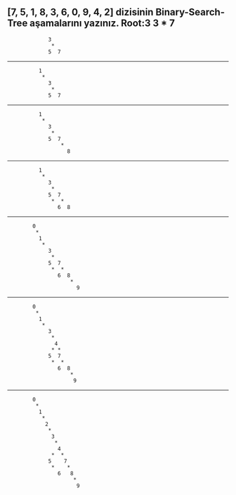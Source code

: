 [7, 5, 1, 8, 3, 6, 0, 9, 4, 2] dizisinin Binary-Search-Tree aşamalarını yazınız.
Root:3
                 3 
                  * 
                    7
------------------------------------
                 3
                  *
                 5  7  
-------------------------------------
              1
               *
                 3
                  *
                 5  7  
--------------------------------------
              1
               *
                 3
                  *
                 5  7  
                     *
                       8
---------------------------------------
              1
               *
                 3
                  *
                 5  7  
                  *  *
                    6  8 
---------------------------------------
            0
             * 
              1
               *
                 3
                  *
                 5  7  
                  *  *
                    6  8 
                        *
                          9 
--------------------------------------
            0
             * 
              1
               *
                 3
                  *
                   4
                  * *
                 5  7  
                  *  *
                    6  8 
                        *
                         9    
-------------------------------------
            0
             * 
              1
               *
                2
                 *
                  3
                   *
                    4
                  *  *
                 5    7  
                  *    *
                    6   8 
                         *
                          9                                                                                              
